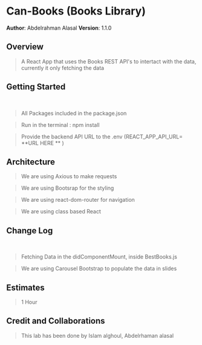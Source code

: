 # Can-Books (Books Library)

**Author**: Abdelrahman Alasal
**Version**: 1.1.0 

## Overview

> A React App that uses the Books REST API's to intertact with the data, currently it only fetching the data

## Getting Started

<br>

> All Packages included in the package.json  <br>

> Run in the terminal : npm install  <br>

> Provide the backend API URL to the .env (REACT_APP_API_URL= **URL HERE ** )  <br>

## Architecture

> We are using Axious to make requests  <br>

> We are using Bootsrap for the styling <br>

> We are using react-dom-router for navigation <br>

> We are using class based React    <br>


## Change Log

<br>

> Fetching Data in the didComponentMount, inside BestBooks.js  <br>

> We are using Carousel  Bootstrap to populate the data in slides <br>



## Estimates

> 1 Hour

## Credit and Collaborations

> This lab has been done by Islam alghoul, Abdelrhaman alasal
